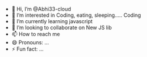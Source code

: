 - 👋 Hi, I’m @Abhi33-cloud
- 👀 I’m interested in Coding, eating, sleeping..... Coding
- 🌱 I’m currently learning javascript
- 💞️ I’m looking to collaborate on New JS lib
- 📫 How to reach me 
- 😄 Pronouns: ...
- ⚡ Fun fact: ...

<!---
Abhi33-cloud/Abhi33-cloud is a ✨ special ✨ repository because its `README.md` (this file) appears on your GitHub profile.
You can click the Preview link to take a look at your changes.
--->

